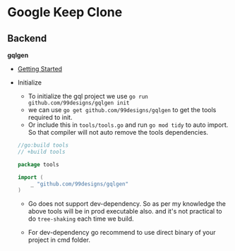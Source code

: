 # Google Keep Clone

## Backend

**gqlgen** <br>

- [Getting Started](https://gqlgen.com/getting-started/)

- Initialize
    - To initialize the gql project we use `go run github.com/99designs/gqlgen init`
    - we can use `go get github.com/99designs/gqlgen` to get the tools required to init.  
    - Or include this in `tools/tools.go` and run `go mod tidy` to auto import. So that compiler will not auto remove the tools dependencies. 
    ```go
    //go:build tools
    // +build tools

    package tools

    import (
        _ "github.com/99designs/gqlgen"
    )
    ```
    - Go does not support dev-dependency. So as per my knowledge the above tools will be in prod executable also. and it's not practical to do `tree-shaking` each time we build. <br>
    
    - For dev-dependency go recommend to use direct binary of your project in cmd folder.



  

